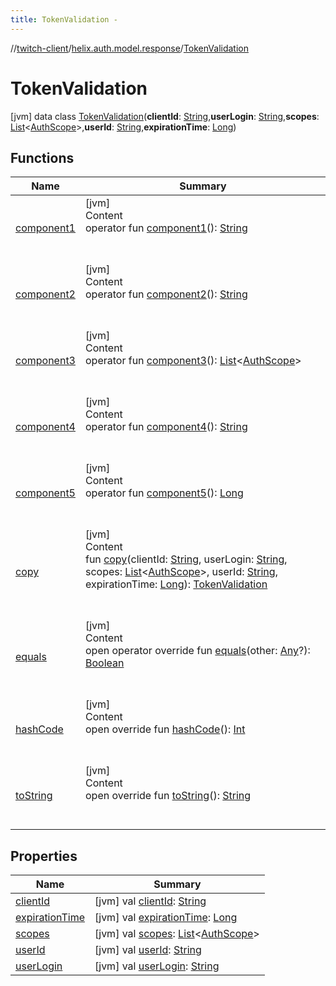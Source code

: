 ```yaml
---
title: TokenValidation -
---
```

//[twitch-client](../../index.md)/[helix.auth.model.response](../index.md)/[TokenValidation](index.md)



# TokenValidation  
 [jvm] data class [TokenValidation](index.md)(**clientId**: [String](https://kotlinlang.org/api/latest/jvm/stdlib/kotlin/-string/index.html),**userLogin**: [String](https://kotlinlang.org/api/latest/jvm/stdlib/kotlin/-string/index.html),**scopes**: [List](https://kotlinlang.org/api/latest/jvm/stdlib/kotlin.collections/-list/index.html)<[AuthScope](../../helix.auth.model/-auth-scope/index.md)>,**userId**: [String](https://kotlinlang.org/api/latest/jvm/stdlib/kotlin/-string/index.html),**expirationTime**: [Long](https://kotlinlang.org/api/latest/jvm/stdlib/kotlin/-long/index.html))   


## Functions  
  
|  Name|  Summary| 
|---|---|
| [component1](component1.md)| [jvm]  <br>Content  <br>operator fun [component1](component1.md)(): [String](https://kotlinlang.org/api/latest/jvm/stdlib/kotlin/-string/index.html)  <br><br><br>
| [component2](component2.md)| [jvm]  <br>Content  <br>operator fun [component2](component2.md)(): [String](https://kotlinlang.org/api/latest/jvm/stdlib/kotlin/-string/index.html)  <br><br><br>
| [component3](component3.md)| [jvm]  <br>Content  <br>operator fun [component3](component3.md)(): [List](https://kotlinlang.org/api/latest/jvm/stdlib/kotlin.collections/-list/index.html)<[AuthScope](../../helix.auth.model/-auth-scope/index.md)>  <br><br><br>
| [component4](component4.md)| [jvm]  <br>Content  <br>operator fun [component4](component4.md)(): [String](https://kotlinlang.org/api/latest/jvm/stdlib/kotlin/-string/index.html)  <br><br><br>
| [component5](component5.md)| [jvm]  <br>Content  <br>operator fun [component5](component5.md)(): [Long](https://kotlinlang.org/api/latest/jvm/stdlib/kotlin/-long/index.html)  <br><br><br>
| [copy](copy.md)| [jvm]  <br>Content  <br>fun [copy](copy.md)(clientId: [String](https://kotlinlang.org/api/latest/jvm/stdlib/kotlin/-string/index.html), userLogin: [String](https://kotlinlang.org/api/latest/jvm/stdlib/kotlin/-string/index.html), scopes: [List](https://kotlinlang.org/api/latest/jvm/stdlib/kotlin.collections/-list/index.html)<[AuthScope](../../helix.auth.model/-auth-scope/index.md)>, userId: [String](https://kotlinlang.org/api/latest/jvm/stdlib/kotlin/-string/index.html), expirationTime: [Long](https://kotlinlang.org/api/latest/jvm/stdlib/kotlin/-long/index.html)): [TokenValidation](index.md)  <br><br><br>
| [equals](https://kotlinlang.org/api/latest/jvm/stdlib/kotlin/-any/equals.html)| [jvm]  <br>Content  <br>open operator override fun [equals](https://kotlinlang.org/api/latest/jvm/stdlib/kotlin/-any/equals.html)(other: [Any](https://kotlinlang.org/api/latest/jvm/stdlib/kotlin/-any/index.html)?): [Boolean](https://kotlinlang.org/api/latest/jvm/stdlib/kotlin/-boolean/index.html)  <br><br><br>
| [hashCode](https://kotlinlang.org/api/latest/jvm/stdlib/kotlin/-any/hash-code.html)| [jvm]  <br>Content  <br>open override fun [hashCode](https://kotlinlang.org/api/latest/jvm/stdlib/kotlin/-any/hash-code.html)(): [Int](https://kotlinlang.org/api/latest/jvm/stdlib/kotlin/-int/index.html)  <br><br><br>
| [toString](https://kotlinlang.org/api/latest/jvm/stdlib/kotlin/-any/to-string.html)| [jvm]  <br>Content  <br>open override fun [toString](https://kotlinlang.org/api/latest/jvm/stdlib/kotlin/-any/to-string.html)(): [String](https://kotlinlang.org/api/latest/jvm/stdlib/kotlin/-string/index.html)  <br><br><br>


## Properties  
  
|  Name|  Summary| 
|---|---|
| [clientId](index.md#helix.auth.model.response/TokenValidation/clientId/#/PointingToDeclaration/)|  [jvm] val [clientId](index.md#helix.auth.model.response/TokenValidation/clientId/#/PointingToDeclaration/): [String](https://kotlinlang.org/api/latest/jvm/stdlib/kotlin/-string/index.html)   <br>
| [expirationTime](index.md#helix.auth.model.response/TokenValidation/expirationTime/#/PointingToDeclaration/)|  [jvm] val [expirationTime](index.md#helix.auth.model.response/TokenValidation/expirationTime/#/PointingToDeclaration/): [Long](https://kotlinlang.org/api/latest/jvm/stdlib/kotlin/-long/index.html)   <br>
| [scopes](index.md#helix.auth.model.response/TokenValidation/scopes/#/PointingToDeclaration/)|  [jvm] val [scopes](index.md#helix.auth.model.response/TokenValidation/scopes/#/PointingToDeclaration/): [List](https://kotlinlang.org/api/latest/jvm/stdlib/kotlin.collections/-list/index.html)<[AuthScope](../../helix.auth.model/-auth-scope/index.md)>   <br>
| [userId](index.md#helix.auth.model.response/TokenValidation/userId/#/PointingToDeclaration/)|  [jvm] val [userId](index.md#helix.auth.model.response/TokenValidation/userId/#/PointingToDeclaration/): [String](https://kotlinlang.org/api/latest/jvm/stdlib/kotlin/-string/index.html)   <br>
| [userLogin](index.md#helix.auth.model.response/TokenValidation/userLogin/#/PointingToDeclaration/)|  [jvm] val [userLogin](index.md#helix.auth.model.response/TokenValidation/userLogin/#/PointingToDeclaration/): [String](https://kotlinlang.org/api/latest/jvm/stdlib/kotlin/-string/index.html)   <br>

